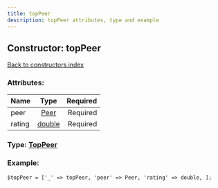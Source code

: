 ```yaml
---
title: topPeer
description: topPeer attributes, type and example
---
```

## Constructor: topPeer  
[Back to constructors index](index.md)



### Attributes:

| Name     |    Type       | Required |
|----------|:-------------:|---------:|
|peer|[Peer](../types/Peer.md) | Required|
|rating|[double](../types/double.md) | Required|



### Type: [TopPeer](../types/TopPeer.md)


### Example:

```
$topPeer = ['_' => topPeer, 'peer' => Peer, 'rating' => double, ];
```